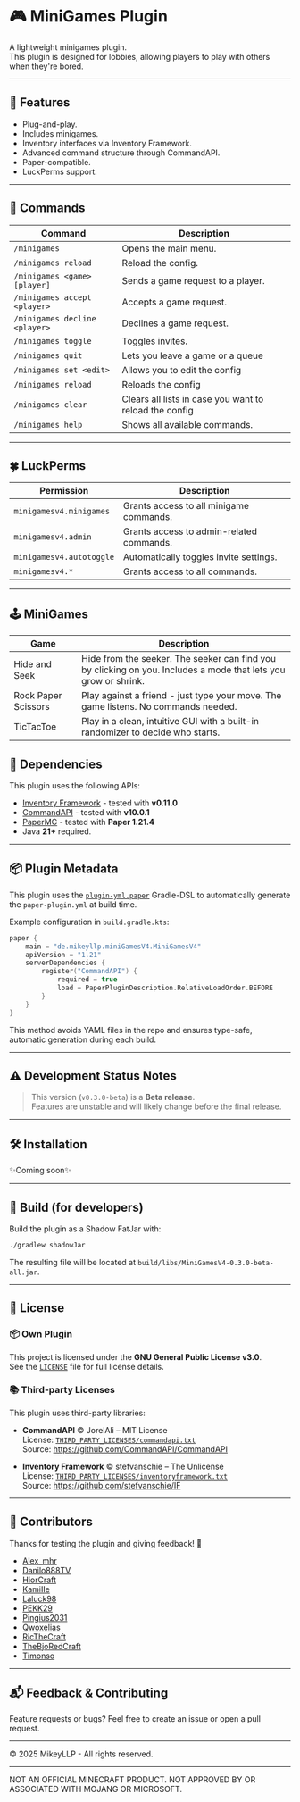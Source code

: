 # 🎮 MiniGames Plugin

A lightweight minigames plugin.  
This plugin is designed for lobbies, allowing players to play with others when they're bored.



---

## 🚀 Features

- Plug-and-play.
- Includes minigames.
- Inventory interfaces via Inventory Framework.
- Advanced command structure through CommandAPI.
- Paper-compatible.
- LuckPerms support.

---

## 📜 Commands

| Command                       | Description                                            |
|-------------------------------|--------------------------------------------------------|
| `/minigames`                  | Opens the main menu.                                   |
| `/minigames reload`           | Reload the config.                                     |
| `/minigames <game> [player]`  | Sends a game request to a player.                      |
| `/minigames accept <player>`  | Accepts a game request.                                |
| `/minigames decline <player>` | Declines a game request.                               |
| `/minigames toggle`           | Toggles invites.                                       |
| `/minigames quit`             | Lets you leave a game or a queue                       |
| `/minigames set <edit>`       | Allows you to edit the config                          |
| `/minigames reload`           | Reloads the config                                     |
| `/minigames clear`            | Clears all lists in case you want to reload the config |
| `/minigames help`             | Shows all available commands.                          |

---

## 🍀 LuckPerms

| Permission               | Description                              |
|--------------------------|------------------------------------------|
| `minigamesv4.minigames`  | Grants access to all minigame commands.  |
| `minigamesv4.admin`      | Grants access to admin-related commands. |
| `minigamesv4.autotoggle` | Automatically toggles invite settings.   |
| `minigamesv4.*`          | Grants access to all commands.           |

---

## 🕹️ MiniGames

| Game                | Description                                                                                                     |
|---------------------|-----------------------------------------------------------------------------------------------------------------|
| Hide and Seek       | Hide from the seeker. The seeker can find you by clicking on you. Includes a mode that lets you grow or shrink. |
| Rock Paper Scissors | Play against a friend - just type your move. The game listens. No commands needed.                              |
| TicTacToe           | Play in a clean, intuitive GUI with a built-in randomizer to decide who starts.                                 |

## 🧩 Dependencies

This plugin uses the following APIs:

- [Inventory Framework](https://github.com/stefvanschie/IF) - tested with **v0.11.0**
- [CommandAPI](https://github.com/CommandAPI/CommandAPI) - tested with **v10.0.1**
- [PaperMC](https://papermc.io/) - tested with **Paper 1.21.4**
- Java **21+** required.

---

## 📦 Plugin Metadata

This plugin uses the [`plugin-yml.paper`](https://docs.eldoria.de/pluginyml/paper/) Gradle-DSL to automatically generate
the `paper-plugin.yml` at build time.

Example configuration in `build.gradle.kts`:

```kotlin
paper {
    main = "de.mikeyllp.miniGamesV4.MiniGamesV4"
    apiVersion = "1.21"
    serverDependencies {
        register("CommandAPI") {
            required = true
            load = PaperPluginDescription.RelativeLoadOrder.BEFORE
        }
    }
}
```

This method avoids YAML files in the repo and ensures type-safe, automatic generation during each build.

---

## ⚠️ Development Status Notes

> This version (`v0.3.0-beta`) is a **Beta release**.  
> Features are unstable and will likely change before the final release.

---

## 🛠️ Installation

✨Coming soon✨

---

## 🧰 Build (for developers)

Build the plugin as a Shadow FatJar with:

```bash
./gradlew shadowJar
```

The resulting file will be located at `build/libs/MiniGamesV4-0.3.0-beta-all.jar`.

---

## 🪪 License

### 📦 Own Plugin

This project is licensed under the **GNU General Public License v3.0**.  
See the [`LICENSE`](LICENSE) file for full license details.

### 📚 Third-party Licenses

This plugin uses third-party libraries:

- **CommandAPI** © JorelAli – MIT License  
  License: [`THIRD_PARTY_LICENSES/commandapi.txt`](./THIRD_PARTY_LICENSES/commandapi.txt)  
  Source: https://github.com/CommandAPI/CommandAPI

- **Inventory Framework** © stefvanschie – The Unlicense  
  License: [`THIRD_PARTY_LICENSES/inventoryframework.txt`](./THIRD_PARTY_LICENSES/inventoryframework.txt)  
  Source: https://github.com/stefvanschie/IF

---

## 🤝 Contributors

Thanks for testing the plugin and giving feedback! 🙌

- [Alex_mhr](https://github.com/Alex1010222)
- [Danilo888TV](https://github.com/Danilo888TV)
- [HiorCraft](https://github.com/HiorCraft)
- [KamiIIe]()
- [Laluck98]()
- [PEKK29]()
- [Pingius2031]()
- [Qwoxelias]()
- [RicTheCraft]()
- [TheBjoRedCraft](https://github.com/TheBjoRedCraft)
- [Timonso](https://github.com/Timonso-1)

---

## 📬 Feedback & Contributing

Feature requests or bugs? Feel free to create an issue or open a pull request.

---

© 2025 MikeyLLP - All rights reserved.

---

NOT AN OFFICIAL MINECRAFT PRODUCT. NOT APPROVED BY OR ASSOCIATED WITH MOJANG OR MICROSOFT.

